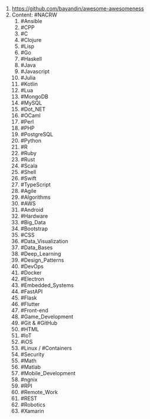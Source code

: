 1. https://github.com/bayandin/awesome-awesomeness
2. Content: #NACRW 
	1. #Ansible 
	2. #CPP 
	3. #C 
	4. #Clojure 
	5. #Lisp 
	6. #Go 
	7. #Haskell 
	8. #Java 
	9. #Javascript 
	10. #Julia 
	11. #Kotlin 
	12. #Lua 
	13. #MongoDB 
	14. #MySQL 
	15. #Dot_NET 
	16. #OCaml 
	17. #Perl 
	18. #PHP 
	19. #PostgreSQL 
	20. #Python 
	21. #R 
	22. #Ruby 
	23. #Rust 
	24. #Scala 
	25. #Shell 
	26. #Swift 
	27. #TypeScript 
	28. #Agile 
	29. #Algorithms 
	30. #AWS 
	31. #Android 
	32. #Hardware 
	33. #Big_Data 
	34. #Bootstrap 
	35. #CSS 
	36. #Data_Visualization 
	37. #Data_Bases 
	38. #Deep_Learning 
	39. #Design_Patterns 
	40. #DevOps 
	41. #Docker 
	42. #Electron 
	43. #Embedded_Systems 
	44. #FastAPI 
	45. #Flask 
	46. #Flutter 
	47. #Front-end 
	48. #Game_Development 
	49. #Git & #GitHub 
	50. #HTML 
	51. #IoT 
	52. #iOS 
	53. #Linux / #Containers 
	54. #Security 
	55. #Math 
	56. #Matlab 
	57. #Mobile_Development 
	58. #ngnix
	59. #RPI 
	60. #Remote_Work 
	61. #REST 
	62. #Robotics 
	63. #Xamarin 
